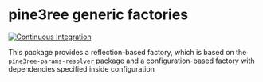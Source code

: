 # pine3ree generic factories

[![Continuous Integration](https://github.com/pine3ree/pine3ree-abstract-factories/actions/workflows/continuos-integration.yml/badge.svg)](https://github.com/pine3ree/pine3ree-abstract-factories/actions/workflows/continuos-integration.yml)

This package provides a reflection-based factory, which is based on the
`pine3ree-params-resolver` package and a configuration-based factory with
dependencies specified inside configuration
